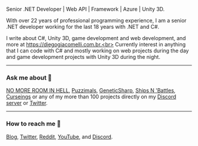Senior .NET Developer | Web API | Framework | Azure | Unity 3D.

With over 22 years of professional programming experience, I am a senior .NET developer working for the last 18 years with .NET and C#.

I write about C#, Unity 3D, game development and web development, and more at https://diegogiacomelli.com.br.<br>
Currently interest in anything that I can code with C# and mostly working on web projects during the day and game development projects with Unity 3D during the night.
<hr>

### Ask me about 🤔
[NO MORE ROOM IN HELL](https://diegogiacomelli.com.br/games/no-more-room-in-hell/), [Puzzimals](https://diegogiacomelli.com.br/games/puzzimals), [GeneticSharp](https://github.com/giacomelli/GeneticSharp), [Ships N 'Battles](https://diegogiacomelli.com.br/games/ships-n-battles/), [Curseings](https://diegogiacomelli.com.br/games/curseings/) or any of my more than 100 projects directly on my [Discord server](https://discord.gg/zVfU65dcrv) or [Twitter](https://twitter.com/ogiacomelli).

<hr>

### How to reach me 🔎
[Blog](https://diegogiacomelli.com.br), [Twitter](https://twitter.com/ogiacomelli), [Reddit](https://www.reddit.com/user/ogiacomelli), [YouTube](https://youtube.com/user/dmgiacomelli), and [Discord](https://discord.gg/zVfU65dcrv).
